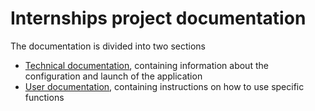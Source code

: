 # Internships project documentation
The documentation is divided into two sections
- [Technical documentation](/en/technical/), containing information about the configuration and launch of the application
- [User documentation](/en/user/), containing instructions on how to use specific functions